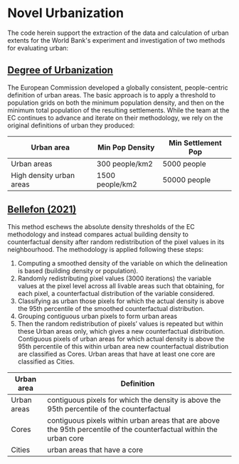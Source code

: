 # Novel Urbanization
The code herein support the extraction of the data and calculation of urban extents for the World Bank's experiment and investigation of two methods for evaluating urban:

## [Degree of Urbanization](https://ghsl.jrc.ec.europa.eu/degurbaOverview.php)
The European Commission developed a globally consistent, people-centric definition of urban areas. The basic approach is to apply a threshold to population grids on both the minimum population density, and then on the minimum total population of the resulting settlements. While the team at the EC continues to advance and iterate on their methodology, we rely on the original definitions of urban they produced:

| Urban area | Min Pop Density | Min Settlement Pop |  
| --- | --- | --- | 
| Urban areas | 300 people/km2 | 5000 people |  
| High density urban areas | 1500 people/km2 | 50000 people |  

## [Bellefon (2021)](https://www.sciencedirect.com/science/article/pii/S0094119019301032)

This method eschews the absolute density thresholds of the EC methodology and instead compares actual building density to counterfactual density after random redistribution of the pixel values in its neighbourhood. The methodology is applied following these steps:
1.	Computing a smoothed density of the variable on which the delineation is based (building density or population).
2.	Randomly redistributing pixel values (3000 iterations) the variable values at the pixel level across all livable areas such that obtaining, for each pixel, a counterfactual distribution of the variable considered.
3.	Classifying as urban those pixels for which the actual density is above the 95th percentile of the smoothed counterfactual distribution.
4.	Grouping contiguous urban pixels to form urban areas
5.	Then the random redistribution of pixels’ values is repeated but within these Urban areas only, which gives a new counterfactual distribution. Contiguous pixels of urban areas for which actual density is above the 95th percentile of this within urban area new counterfactual distribution are classified as Cores. Urban areas that have at least one core are classified as Cities.

| Urban area | Definition |
| --- | --- |
| Urban areas | contiguous pixels for which the density is above the 95th percentile of the counterfactual |  
| Cores | contiguous pixels within urban areas that are above the 95th percentile of the counterfactual within the urban core |
| Cities | urban areas that have a core |  







